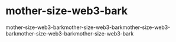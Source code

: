 # mother-size-web3-bark
mother-size-web3-barkmother-size-web3-barkmother-size-web3-barkmother-size-web3-barkmother-size-web3-bark
